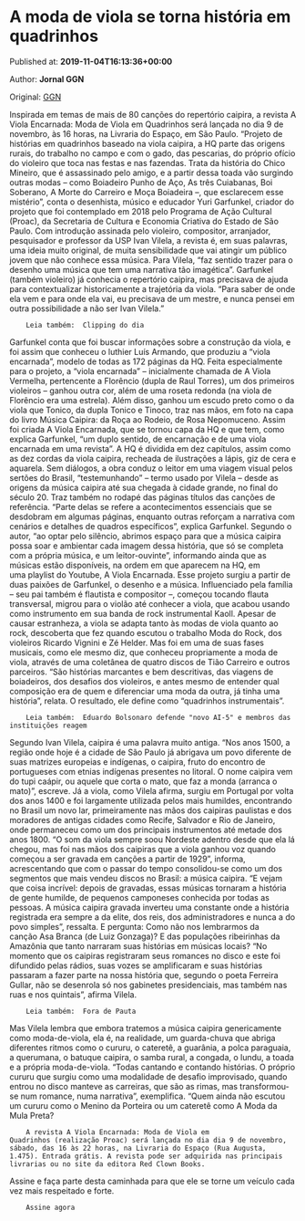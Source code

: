 
# A moda de viola se torna história em quadrinhos

Published at: **2019-11-04T16:13:36+00:00**

Author: **Jornal GGN**

Original: [GGN](https://jornalggn.com.br/noticia/a-moda-de-viola-se-torna-historia-em-quadrinhos/)

Inspirada em temas de mais de 80 canções do repertório caipira, a revista A Viola Encarnada: Moda de Viola em Quadrinhos será lançada no dia 9 de novembro, às 16 horas, na Livraria do Espaço, em São Paulo. “Projeto de histórias em quadrinhos baseado na viola caipira, a HQ parte das origens rurais, do trabalho no campo e com o gado, das pescarias, do próprio ofício do violeiro que toca nas festas e nas fazendas. Trata da história do Chico Mineiro, que é assassinado pelo amigo, e a partir dessa toada vão surgindo outras modas – como Boiadeiro Punho de Aço, As três Cuiabanas, Boi Soberano, A Morte do Carreiro e Moça Boiadeira –, que esclarecem esse mistério”, conta o desenhista, músico e educador Yuri Garfunkel, criador do projeto que foi contemplado em 2018 pelo Programa de Ação Cultural (Proac), da Secretaria de Cultura e Economia Criativa do Estado de São Paulo.
Com introdução assinada pelo violeiro, compositor, arranjador, pesquisador e professor da USP Ivan Vilela, a revista é, em suas palavras, uma ideia muito original, de muita sensibilidade que vai atingir um público jovem que não conhece essa música. Para Vilela, “faz sentido trazer para o desenho uma música que tem uma narrativa tão imagética”. Garfunkel (também violeiro) já conhecia o repertório caipira, mas precisava de ajuda para contextualizar historicamente a trajetória da viola. “Para saber de onde ela vem e para onde ela vai, eu precisava de um mestre, e nunca pensei em outra possibilidade a não ser Ivan Vilela.”

        Leia também:  Clipping do dia
      
Garfunkel conta que foi buscar informações sobre a construção da viola, e foi assim que conheceu o luthier Luís Armando, que produziu a “viola encarnada”, modelo de todas as 172 páginas da HQ. Feita especialmente para o projeto, a “viola encarnada” – inicialmente chamada de A Viola Vermelha, pertencente a Florêncio (dupla de Raul Torres), um dos primeiros violeiros – ganhou outra cor, além de uma roseta redonda (na viola de Florêncio era uma estrela). Além disso, ganhou um escudo preto como o da viola que Tonico, da dupla Tonico e Tinoco, traz nas mãos, em foto na capa do livro Música Caipira: da Roça ao Rodeio, de Rosa Nepomuceno. Assim foi criada A Viola Encarnada, que se tornou capa da HQ e que tem, como explica Garfunkel, “um duplo sentido, de encarnação e de uma viola encarnada em uma revista”.
A HQ é dividida em dez capítulos, assim como as dez cordas da viola caipira, recheada de ilustrações a lápis, giz de cera e aquarela. Sem diálogos, a obra conduz o leitor em uma viagem visual pelos sertões do Brasil, “testemunhando” – termo usado por Vilela – desde as origens da música caipira até sua chegada à cidade grande, no final do século 20. Traz também no rodapé das páginas títulos das canções de referência. “Parte delas se refere a acontecimentos essenciais que se desdobram em algumas páginas, enquanto outras reforçam a narrativa com cenários e detalhes de quadros específicos”, explica Garfunkel. Segundo o autor, “ao optar pelo silêncio, abrimos espaço para que a música caipira possa soar e ambientar cada imagem dessa história, que só se completa com a própria música, e um leitor-ouvinte”, informando ainda que as músicas estão disponíveis, na ordem em que aparecem na HQ, em uma playlist do Youtube, A Viola Encarnada.
Esse projeto surgiu a partir de duas paixões de Garfunkel, o desenho e a música. Influenciado pela família – seu pai também é flautista e compositor –, começou tocando flauta transversal, migrou para o violão até conhecer a viola, que acabou usando como instrumento em sua banda de rock instrumental Kaoll. Apesar de causar estranheza, a viola se adapta tanto às modas de viola quanto ao rock, descoberta que fez quando escutou o trabalho Moda do Rock, dos violeiros Ricardo Vignini e Zé Helder. Mas foi em uma de suas fases musicais, como ele mesmo diz, que conheceu propriamente a moda de viola, através de uma coletânea de quatro discos de Tião Carreiro e outros parceiros. “São histórias marcantes e bem descritivas, das viagens de boiadeiros, dos desafios dos violeiros, e antes mesmo de entender qual composição era de quem e diferenciar uma moda da outra, já tinha uma história”, relata. O resultado, ele define como “quadrinhos instrumentais”.

        Leia também:  Eduardo Bolsonaro defende "novo AI-5" e membros das instituições reagem
      
Segundo Ivan Vilela, caipira é uma palavra muito antiga. “Nos anos 1500, a região onde hoje é a cidade de São Paulo já abrigava um povo diferente de suas matrizes europeias e indígenas, o caipira, fruto do encontro de portugueses com etnias indígenas presentes no litoral. O nome caipira vem do tupi caápir, ou aquele que corta o mato, que faz a monda (arranca o mato)”, escreve. Já a viola, como Vilela afirma, surgiu em Portugal por volta dos anos 1400 e foi largamente utilizada pelos mais humildes, encontrando no Brasil um novo lar, primeiramente nas mãos dos caipiras paulistas e dos moradores de antigas cidades como Recife, Salvador e Rio de Janeiro, onde permaneceu como um dos principais instrumentos até metade dos anos 1800. “O som da viola sempre soou Nordeste adentro desde que ela lá chegou, mas foi nas mãos dos caipiras que a viola ganhou voz quando começou a ser gravada em canções a partir de 1929”, informa, acrescentando que com o passar do tempo consolidou-se como um dos segmentos que mais vendeu discos no Brasil: a música caipira.
“E vejam que coisa incrível: depois de gravadas, essas músicas tornaram a história de gente humilde, de pequenos camponeses conhecida por todas as pessoas. A música caipira gravada inverteu uma constante onde a história registrada era sempre a da elite, dos reis, dos administradores e nunca a do povo simples”, ressalta. E pergunta: Como não nos lembrarmos da canção Asa Branca (de Luiz Gonzaga)? E das populações ribeirinhas da Amazônia que tanto narraram suas histórias em músicas locais? “No momento que os caipiras registraram seus romances no disco e este foi difundido pelas rádios, suas vozes se amplificaram e suas histórias passaram a fazer parte na nossa história que, segundo o poeta Ferreira Gullar, não se desenrola só nos gabinetes presidenciais, mas também nas ruas e nos quintais”, afirma Vilela.

        Leia também:  Fora de Pauta
      
Mas Vilela lembra que embora tratemos a música caipira genericamente como moda-de-viola, ela é, na realidade, um guarda-chuva que abriga diferentes ritmos como o cururu, o cateretê, a guarânia, a polca paraguaia, a querumana, o batuque caipira, o samba rural, a congada, o lundu, a toada e a própria moda-de-viola. “Todas cantando e contando histórias. O próprio cururu que surgiu como uma modalidade de desafio improvisado, quando entrou no disco manteve as carreiras, que são as rimas, mas transformou-se num romance, numa narrativa”, exemplifica. “Quem ainda não escutou um cururu como o Menino da Porteira ou um cateretê como A Moda da Mula Preta?

        A revista A Viola Encarnada: Moda de Viola em Quadrinhos (realização Proac) será lançada no dia dia 9 de novembro, sábado, das 16 às 22 horas, na Livraria do Espaço (Rua Augusta, 1.475). Entrada grátis. A revista pode ser adquirida nas principais livrarias ou no site da editora Red Clown Books.  
      
Assine e faça parte desta caminhada para que ele se torne um veículo cada vez mais respeitado e forte.

        Assine agora
      
